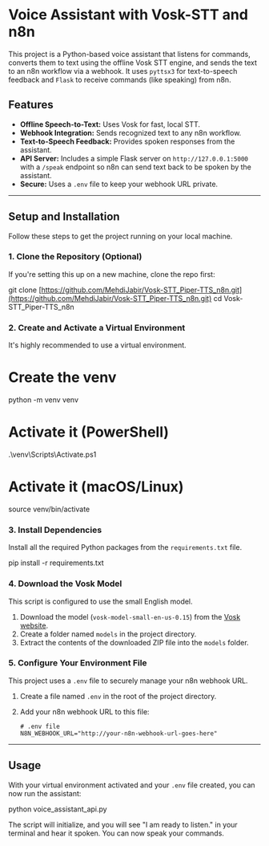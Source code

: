 
# Voice Assistant with Vosk-STT and n8n

This project is a Python-based voice assistant that listens for commands, converts them to text using the offline Vosk STT engine, and sends the text to an n8n workflow via a webhook. It uses `pyttsx3` for text-to-speech feedback and `Flask` to receive commands (like speaking) from n8n.

## Features

* **Offline Speech-to-Text:** Uses Vosk for fast, local STT.
* **Webhook Integration:** Sends recognized text to any n8n workflow.
* **Text-to-Speech Feedback:** Provides spoken responses from the assistant.
* **API Server:** Includes a simple Flask server on `http://127.0.0.1:5000` with a `/speak` endpoint so n8n can send text back to be spoken by the assistant.
* **Secure:** Uses a `.env` file to keep your webhook URL private.

---

## Setup and Installation

Follow these steps to get the project running on your local machine.

### 1. Clone the Repository (Optional)

If you're setting this up on a new machine, clone the repo first:

git clone [https://github.com/MehdiJabir/Vosk-STT_Piper-TTS_n8n.git](https://github.com/MehdiJabir/Vosk-STT_Piper-TTS_n8n.git)
cd Vosk-STT_Piper-TTS_n8n


### 2\. Create and Activate a Virtual Environment

It's highly recommended to use a virtual environment.


# Create the venv
python -m venv venv

# Activate it (PowerShell)
.\venv\Scripts\Activate.ps1

# Activate it (macOS/Linux)
source venv/bin/activate


### 3\. Install Dependencies

Install all the required Python packages from the `requirements.txt` file.


pip install -r requirements.txt


### 4\. Download the Vosk Model

This script is configured to use the small English model.

1.  Download the model (`vosk-model-small-en-us-0.15`) from the [Vosk website](https://alphacephei.com/vosk/models).
2.  Create a folder named `models` in the project directory.
3.  Extract the contents of the downloaded ZIP file into the `models` folder.




### 5\. Configure Your Environment File

This project uses a `.env` file to securely manage your n8n webhook URL.

1.  Create a file named `.env` in the root of the project directory.

2.  Add your n8n webhook URL to this file:

    ```
    # .env file
    N8N_WEBHOOK_URL="http://your-n8n-webhook-url-goes-here"
    ```

-----

## Usage

With your virtual environment activated and your `.env` file created, you can now run the assistant:


python voice_assistant_api.py


The script will initialize, and you will see "I am ready to listen." in your terminal and hear it spoken. You can now speak your commands.



